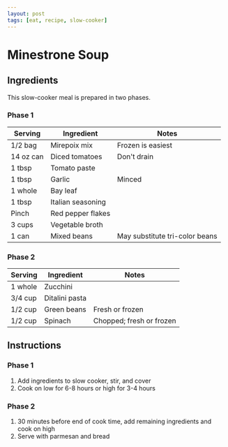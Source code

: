 ```yaml
---
layout: post
tags: [eat, recipe, slow-cooker]
---
```


# Minestrone Soup

## Ingredients

This slow-cooker meal is prepared in two phases.

### Phase 1

| Serving | Ingredient | Notes |
|-|-|-|
| 1/2 bag | Mirepoix mix | Frozen is easiest |
| 14 oz can | Diced tomatoes | Don't drain |
| 1 tbsp | Tomato paste |  |
| 1 tbsp | Garlic | Minced |
| 1 whole | Bay leaf |  |
| 1 tbsp | Italian seasoning |  |
| Pinch | Red pepper flakes |  |
| 3 cups | Vegetable broth |  |
| 1 can | Mixed beans | May substitute tri-color beans |

### Phase 2

| Serving | Ingredient | Notes |
|-|-|-|
| 1 whole | Zucchini |  |
| 3/4 cup | Ditalini pasta |  |
| 1/2 cup | Green beans | Fresh or frozen |
| 1/2 cup | Spinach | Chopped; fresh or frozen |

## Instructions

### Phase 1
1. Add ingredients to slow cooker, stir, and cover
1. Cook on low for 6-8 hours or high for 3-4 hours

### Phase 2
1. 30 minutes before end of cook time, add remaining ingredients and cook on high
1. Serve with parmesan and bread
